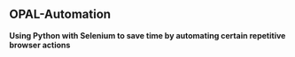 ## OPAL-Automation

**Using Python with Selenium to save time by automating certain repetitive browser actions**
